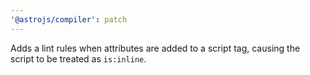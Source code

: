 ```yaml
---
'@astrojs/compiler': patch
---
```


Adds a lint rules when attributes are added to a script tag, causing the script to be treated as `is:inline`.
